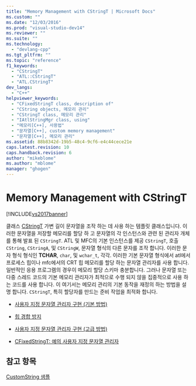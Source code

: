 ```yaml
---
title: "Memory Management with CStringT | Microsoft Docs"
ms.custom: ""
ms.date: "12/03/2016"
ms.prod: "visual-studio-dev14"
ms.reviewer: ""
ms.suite: ""
ms.technology: 
  - "devlang-cpp"
ms.tgt_pltfrm: ""
ms.topic: "reference"
f1_keywords: 
  - "CStringT"
  - "ATL::CStringT"
  - "ATL.CStringT"
dev_langs: 
  - "C++"
helpviewer_keywords: 
  - "CFixedStringT class, description of"
  - "CString objects, 메모리 관리"
  - "CStringT class, 메모리 관리"
  - "IAtlStringMgr class, using"
  - "메모리[C++], 사용법"
  - "문자열[C++], custom memory management"
  - "문자열[C++], 메모리 관리"
ms.assetid: 88b8342d-19b5-48c4-9cf6-e4c44cece21e
caps.latest.revision: 10
caps.handback.revision: 6
author: "mikeblome"
ms.author: "mblome"
manager: "ghogen"
---
```

# Memory Management with CStringT
[!INCLUDE[vs2017banner](../assembler/inline/includes/vs2017banner.md)]

클래스  [CStringT](../atl-mfc-shared/reference/cstringt-class.md) 가변 길이 문자열을 조작 하는 데 사용 하는 템플릿 클래스입니다.  이러한 문자열을 저장할 메모리를 할당 하 고 문자열의 각 인스턴스와 관련 된 관리자 개체를 통해 발표 된 `CStringT`.  ATL 및 MFC의 기본 인스턴스를 제공 `CStringT`, 호출 `CString`, `CStringA`, 및 `CStringW`, 문자열 형식의 다른 문자를 조작 합니다.  이러한 문자 형식 형식인  **TCHAR**, `char`, 및 `wchar_t`, 각각.  이러한 기본 문자열 형식에서 atl에서 프로세스 힙이나 mfc에서의 CRT 힙 메모리를 할당 하는 문자열 관리자를 사용 합니다.  일반적인 응용 프로그램의 경우이 메모리 할당 스키마 충분합니다.  그러나 문자열 또는 다중 스레드 코드의 기본 메모리 관리자가 최적으로 수행 되지 않을 집중적으로 사용 하는 코드를 사용 합니다.  이 여기서는 메모리 관리의 기본 동작을 재정의 하는 방법을 설명 합니다. `CStringT`, 특히 할당자를 만드는 준비 작업을 최적화 합니다.  
  
-   [사용자 지정 문자열 관리자 구현 \(기본 방법\)](../atl-mfc-shared/implementation-of-a-custom-string-manager-basic-method.md)  
  
-   [힙 경합 방지](../atl-mfc-shared/avoidance-of-heap-contention.md)  
  
-   [사용자 지정 문자열 관리자 구현 \(고급 방법\)](../atl-mfc-shared/implementation-of-a-custom-string-manager-advanced-method.md)  
  
-   [CFixedStringT: 예의 사용자 지정 문자열 관리자](../atl-mfc-shared/cfixedstringt-example-of-a-custom-string-manager.md)  
  
## 참고 항목  
 [CustomString 샘플](../top/visual-cpp-samples.md)